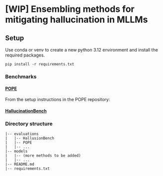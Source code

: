 # [WIP] Ensembling methods for mitigating hallucination in MLLMs

## Setup

Use conda or venv to create a new python 3.12 environment and install the required packages.
```
pip install -r requirements.txt
```

### Benchmarks

#### [POPE](https://github.com/RUCAIBox/POPE)

From the setup instructions in the POPE repository:


#### [HallucinationBench](https://github.com/tianyi-lab/HallusionBench)



### Directory structure
```
|-- evaluations
|   |-- HallusionBench
|   |-- POPE
|   |-- ...
|-- models
|   |-- (more methods to be added)
|   |-- ...
|-- README.md
|-- requirements.txt

```